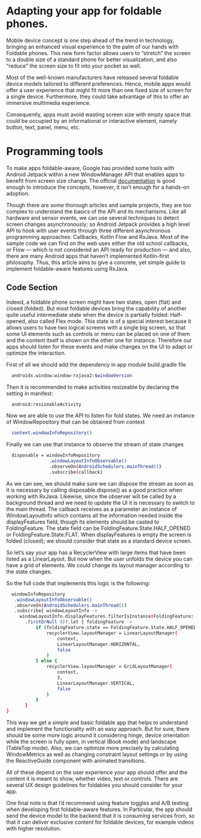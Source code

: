 
# Adapting your app for foldable phones.

Mobile device concept is one step ahead of the trend in technology, bringing an enhanced visual experience to the palm of our hands with Foldable phones. This new form factor allows users to “stretch” the screen to a double size of a standard phone for better visualization, and also “reduce” the screen size to fit into your pocket as well.

Most of the well-known manufacturers have released several foldable device models tailored to different preferences. Hence, mobile apps would offer a user experience that might fit more than one fixed size of screen for a single device. Furthermore, they could take advantage of this to offer an immersive multimedia experience.

Consequently, apps must avoid wasting screen size with empty space that could be occupied by an informational or interactive element, namely button, text, panel, menu, etc.


# Programming tools

To make apps foldable-aware, Google has provided some tools with Android Jetpack within a new WindowManager API that enables apps to benefit from screen size change. The official [documentation](https://developer.android.com/guide/topics/large-screens/learn-about-foldables) is good enough to introduce the concepts, however, it isn’t enough for a hands-on adoption.

Though there are some thorough articles and sample projects, they are too complex to understand the basics of the API and its mechanisms. Like all hardware and sensor events, we can use several techniques to detect screen changes asynchronously; so Android Jetpack provides a high level API to hook with user events through three different asynchronous programming approaches: Callbacks, Kotlin Flow and RxJava. Most of the sample code we can find on the web uses either the old school callbacks, or Flow — which is not considered an API ready for production — and also, there are many Android apps that haven’t implemented Kotlin-first philosophy. Thus, this article aims to give a concrete, yet simple guide to implement foldable-aware features using RxJava.



## Code Section

Indeed, a foldable phone screen might have two states, open (flat) and closed (folded). But most foldable devices bring the capability of another quite useful intermediate state when the device is partially folded: Half-opened, also called Flex mode. This state is of a special interest because it allows users to have two logical screens with a single big screen, so that some UI elements such as controls or menu can be placed on one of them and the content itself is shown on the other one for instance. Therefore our apps should listen for these events and make changes on the UI to adapt or optimize the interaction.

First of all we should add the dependency in app module build.gradle file

```bash
  androidx.window:window-rxjava2:$windowVersion
```

Then it is recommended to make activities resizeable by declaring the setting in manifest:

```bash
  android:resizeableActivity
```

Now we are able to use the API to listen for fold states. We need an instance of WindowRepository that can be obtained from context

```bash
  context.windowInfoRepository()
```

Finally we can use that instance to observe the stream of state changes

```bash
  disposable = windowInfoRepository
                .windowLayoutInfoObservable()
                .observeOn(AndroidSchedulers.mainThread())
                .subscribe(callback)
```

As we can see, we should make sure we can dispose the stream as soon as it is necessary by calling disposable.dispose() as a good practice when working with RxJava. Likewise, since the observer will be called by a background thread and we need to update the UI it is necessary to switch to the main thread. The callback receives as a parameter an instance of WindowLayoutInfo which contains all the information needed inside the displayFeatures field, though its elements should be casted to FoldingFeature. The state field can be FoldingFeature.State.HALF_OPENED or FoldingFeature.State.FLAT. When displayFeatures is empty the screen is folded (closed); we should consider that state as a standard device screen.

So let’s say your app has a RecyclerView with large items that have been listed as a LinearLayout. But now when the user unfolds the device you can have a grid of elements. We could change its layout manager according to the state changes.

So the full code that implements this logic is the following:

```bash
  windowInfoRepository
   .windowLayoutInfoObservable()
   .observeOn(AndroidSchedulers.mainThread())
   .subscribe{ windowLayoutInfo ->
     windowLayoutInfo.displayFeatures.filterIsInstance(FoldingFeature::class.java)
       .firstOrNull ()?.let { foldingFeature ->
           if (foldingFeature.state == FoldingFeature.State.HALF_OPENED) {
               recyclerView.layoutManager = LinearLayoutManager(
                   context,
                   LinearLayoutManager.HORIZONTAL, 
                   false
               )
           } else {
               recyclerView.layoutManager = GridLayoutManager(
                   context,
                   3,
                   LinearLayoutManager.VERTICAL,
                   false
               )
           }
       }
}
```



This way we get a simple and basic foldable app that helps to understand and implement the functionality with an easy approach. But for sure, there should be some more logic around it considering hinge, device orientation while the screen is fully open, in vertical (Book mode) and landscape (TableTop mode). Also, we can optimize more precisely by calculating WindowMetrics as well as changing constraint layout settings or by using the ReactiveGuide component with animated transitions.

All of these depend on the user experience your app should offer and the content it is meant to show, whether video, text or controls. There are several UX design guidelines for foldables you should consider for your app.

One final note is that I’d recommend using feature toggles and A/B testing when developing first foldable-aware features. In Particular, the app should send the device model to the backend that it is consuming services from, so that it can deliver exclusive content for foldable devices, for example videos with higher resolution.




